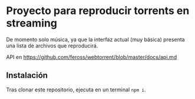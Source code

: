 # Proyecto para reproducir torrents en streaming

De momento solo música, ya que la interfaz actual (muy básica) presenta una lista de archivos que reproducirá.

API en https://github.com/feross/webtorrent/blob/master/docs/api.md

## Instalación

Tras clonar este repositorio, ejecuta en un terminal ``npm i``.
